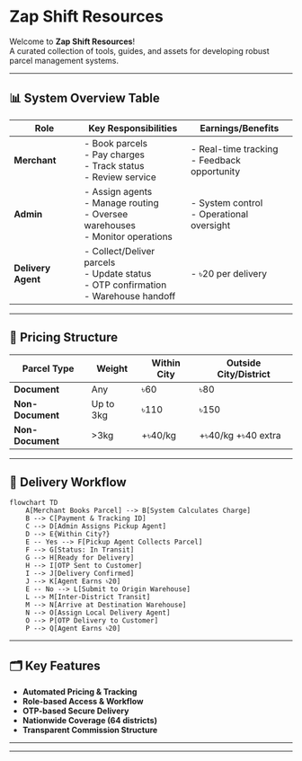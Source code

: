 # Zap Shift Resources

Welcome to **Zap Shift Resources**!  
A curated collection of tools, guides, and assets for developing robust parcel management systems.

---

## 📊 System Overview Table

| Role               | Key Responsibilities                                                                      | Earnings/Benefits                              |
| ------------------ | ----------------------------------------------------------------------------------------- | ---------------------------------------------- |
| **Merchant**       | - Book parcels<br>- Pay charges<br>- Track status<br>- Review service                     | - Real-time tracking<br>- Feedback opportunity |
| **Admin**          | - Assign agents<br>- Manage routing<br>- Oversee warehouses<br>- Monitor operations       | - System control<br>- Operational oversight    |
| **Delivery Agent** | - Collect/Deliver parcels<br>- Update status<br>- OTP confirmation<br>- Warehouse handoff | - ৳20 per delivery                             |

---

## 🛒 Pricing Structure

| Parcel Type      | Weight    | Within City | Outside City/District |
| ---------------- | --------- | ----------- | --------------------- |
| **Document**     | Any       | ৳60         | ৳80                   |
| **Non-Document** | Up to 3kg | ৳110        | ৳150                  |
| **Non-Document** | >3kg      | +৳40/kg     | +৳40/kg +৳40 extra    |

---

## 🚚 Delivery Workflow

```mermaid
flowchart TD
    A[Merchant Books Parcel] --> B[System Calculates Charge]
    B --> C[Payment & Tracking ID]
    C --> D[Admin Assigns Pickup Agent]
    D --> E{Within City?}
    E -- Yes --> F[Pickup Agent Collects Parcel]
    F --> G[Status: In Transit]
    G --> H[Ready for Delivery]
    H --> I[OTP Sent to Customer]
    I --> J[Delivery Confirmed]
    J --> K[Agent Earns ৳20]
    E -- No --> L[Submit to Origin Warehouse]
    L --> M[Inter-District Transit]
    M --> N[Arrive at Destination Warehouse]
    N --> O[Assign Local Delivery Agent]
    O --> P[OTP Delivery to Customer]
    P --> Q[Agent Earns ৳20]
```

---

## 🗂️ Key Features

- **Automated Pricing & Tracking**
- **Role-based Access & Workflow**
- **OTP-based Secure Delivery**
- **Nationwide Coverage (64 districts)**
- **Transparent Commission Structure**

---

---
